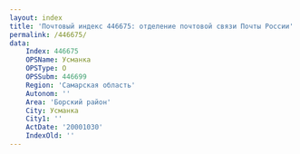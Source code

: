 ```yaml
---
layout: index
title: 'Почтовый индекс 446675: отделение почтовой связи Почты России'
permalink: /446675/
data:
    Index: 446675
    OPSName: Усманка
    OPSType: О
    OPSSubm: 446699
    Region: 'Самарская область'
    Autonom: ''
    Area: 'Борский район'
    City: Усманка
    City1: ''
    ActDate: '20001030'
    IndexOld: ''
---
```

